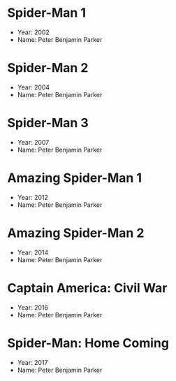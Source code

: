 # Spider-Man 1
- Year: 2002
- Name: Peter Benjamin Parker

# Spider-Man 2
- Year: 2004
- Name: Peter Benjamin Parker

# Spider-Man 3
- Year: 2007
- Name: Peter Benjamin Parker

# Amazing Spider-Man 1
- Year: 2012
- Name: Peter Benjamin Parker

# Amazing Spider-Man 2
- Year: 2014
- Name: Peter Benjamin Parker

# Captain America: Civil War
- Year: 2016
- Name: Peter Benjamin Parker

# Spider-Man: Home Coming
- Year: 2017
- Name: Peter Benjamin Parker

